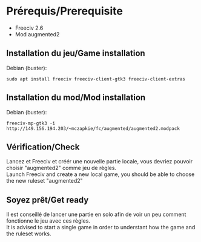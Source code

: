 # Prérequis/Prerequisite

- Freeciv 2.6
- Mod augmented2

## Installation du jeu/Game installation

Debian (buster):
```
sudo apt install freeciv freeciv-client-gtk3 freeciv-client-extras
```

## Installation du mod/Mod installation

Debian (buster):
```
freeciv-mp-gtk3 -i http://149.156.194.203/~mczapkie/fc/augmented/augmented2.modpack
```

## Vérification/Check

Lancez et Freeciv et créér une nouvelle partie locale, vous devriez pouvoir choisir "augmented2" comme jeu de règles.  
Launch Freeciv and create a new local game, you should be able to choose the new ruleset "augmented2"

## Soyez prêt/Get ready

Il est conseillé de lancer une partie en solo afin de voir un peu comment fonctionne le jeu avec ces règles.  
It is advised to start a single game in order to understant how the game and the ruleset works.
